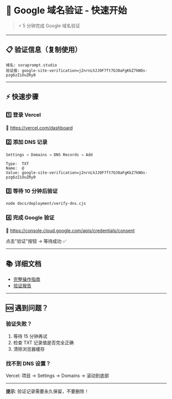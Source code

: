 # 🚀 Google 域名验证 - 快速开始

> ⚡ 5 分钟完成 Google 域名验证

---

## 📋 验证信息（复制使用）

```
域名: soraprompt.studio
验证值: google-site-verification=j2nrnLhJJ0F7ft7OJ8aFgKkZ7kNOs-pzg6zZiOuZRy0
```

---

## ⚡ 快速步骤

### 1️⃣ 登录 Vercel
🔗 https://vercel.com/dashboard

### 2️⃣ 添加 DNS 记录
```
Settings → Domains → DNS Records → Add

Type:  TXT
Name:  @
Value: google-site-verification=j2nrnLhJJ0F7ft7OJ8aFgKkZ7kNOs-pzg6zZiOuZRy0
```

### 3️⃣ 等待 10 分钟后验证
```bash
node docs/deployment/verify-dns.cjs
```

### 4️⃣ 完成 Google 验证
🔗 https://console.cloud.google.com/apis/credentials/consent

点击"验证"按钮 → 等待成功 ✅

---

## 📚 详细文档

- [完整操作指南](./google-verification-guide.md)
- [验证报告](./verification.md)

---

## 🆘 遇到问题？

### 验证失败？
1. 等待 15 分钟再试
2. 检查 TXT 记录值是否完全正确
3. 清除浏览器缓存

### 找不到 DNS 设置？
Vercel: 项目 → Settings → Domains → 滚动到底部

---

**提示**: 验证记录需要永久保留，不要删除！
